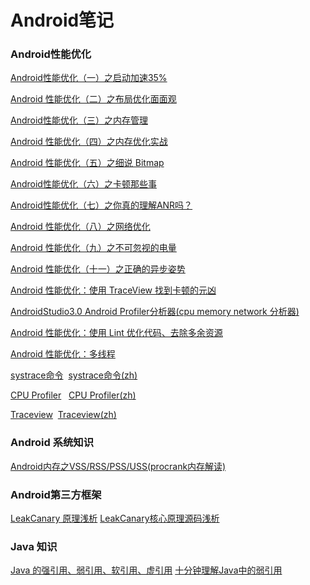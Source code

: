 # Android笔记
### Android性能优化
[Android性能优化（一）之启动加速35%](https://juejin.im/post/5874bff0128fe1006b443fa0)

[Android 性能优化（二）之布局优化面面观](https://juejin.im/post/58a442b661ff4b006c8a63f5)

[Android性能优化（三）之内存管理](https://juejin.im/post/58b18e442f301e0068028a90)

[Android 性能优化（四）之内存优化实战](https://juejin.im/post/58b80c3b61ff4b006cd8c33d)

[Android 性能优化（五）之细说 Bitmap](https://juejin.im/post/58c3b29761ff4b005d906730)

[Android性能优化（六）之卡顿那些事](https://juejin.im/post/58d73b35570c350058d942c7)

[Android性能优化（七）之你真的理解ANR吗？](https://juejin.im/user/5852a52d8d6d81006593c533/posts)

[Android 性能优化（八）之网络优化](https://juejin.im/post/58ef22e3b123db0058214c60)

[Android 性能优化（九）之不可忽视的电量](https://juejin.im/post/58fef4771b69e60058aab2d1)

[Android 性能优化（十一）之正确的异步姿势](https://juejin.im/post/591bea3d8d6d8100589c31da)

[Android 性能优化：使用 TraceView 找到卡顿的元凶](https://blog.csdn.net/u011240877/article/details/54347396)

[AndroidStudio3.0 Android Profiler分析器(cpu memory network 分析器)](https://blog.csdn.net/niubitianping/article/details/72617864)

[Android 性能优化：使用 Lint 优化代码、去除多余资源](https://blog.csdn.net/u011240877/article/details/54141714)

[Android 性能优化：多线程](https://blog.csdn.net/u011240877/article/details/53142177)

[systrace命令](https://translate.googleusercontent.com/translate_c?depth=1&ie=UTF8&rurl=translate.google.com&sp=nmt4&tl=zh-CN&u=https://developer.android.google.cn/studio/command-line/systrace&xid=25657,15700022,15700124,15700149,15700168,15700186,15700189,15700201,15700205&usg=ALkJrhijozj6x10tvM4NdoIArsShWCSkIw)  [systrace命令(zh)](https://translate.googleusercontent.com/translate_c?depth=1&ie=UTF8&rurl=translate.google.com&sp=nmt4&tl=zh-CN&u=https://developer.android.google.cn/studio/command-line/systrace&xid=25657,15700022,15700124,15700149,15700168,15700186,15700189,15700201,15700205&usg=ALkJrhijozj6x10tvM4NdoIArsShWCSkIw)

[CPU Profiler](https://developer.android.google.cn/studio/profile/cpu-profiler)   [CPU Profiler(zh)](https://translate.googleusercontent.com/translate_c?depth=1&ie=UTF8&rurl=translate.google.com&sp=nmt4&tl=zh-CN&u=https://developer.android.google.cn/studio/profile/cpu-profiler&xid=25657,15700022,15700124,15700149,15700168,15700186,15700189,15700201,15700205&usg=ALkJrhj5Ee1OWGEhq6a68KbdDRWFM4oqEw)

[Traceview](https://developer.android.google.cn/studio/profile/traceview)  [Traceview(zh)](https://translate.googleusercontent.com/translate_c?depth=1&ie=UTF8&rurl=translate.google.com&sp=nmt4&tl=zh-CN&u=https://developer.android.google.cn/studio/profile/traceview&xid=25657,15700022,15700124,15700149,15700168,15700186,15700189,15700201,15700205&usg=ALkJrhjskC_E0RPCReZLgoVGksrNQr4aDw)

### Android 系统知识
[Android内存之VSS/RSS/PSS/USS(procrank内存解读)](https://blog.csdn.net/panda1234lee/article/details/52291588)

### Android第三方框架
[LeakCanary 原理浅析](https://www.jianshu.com/p/3f1a1cc1e964)      [LeakCanary核心原理源码浅析](https://blog.csdn.net/cloud_huan/article/details/53081120)

### Java 知识
[Java 的强引用、弱引用、软引用、虚引用](http://www.cnblogs.com/gudi/p/6403953.html)     [十分钟理解Java中的弱引用](http://www.importnew.com/21206.html)
